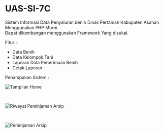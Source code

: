 # UAS-SI-7C
Sistem Informasi Data Penyaluran benih Dinas Pertanian Kabupaten Asahan Menggunakan PHP Murni. <br>
Dapat dikembangan menggunakan Framework Yang disukai.

Fitur :
- Data Benih
- Data Kelompok Tani
- Laporan Data Penerimaan Benih
- Cetak Laporan 

Penampakan Sistem :

![Tampilan Home](https://raw.githubusercontent.com/arwinda/UAS-SI-7C/master/Screenshoot/Sc01.png)

<br>

![Riwayat Peminjaman Arsip](https://raw.githubusercontent.com/developerkampoeng/native-php-sistem-informasi-arsip-pengadilan/master/Screenshoot/Sc02.png)

<br>

![Peminjaman Arsip](https://raw.githubusercontent.com/developerkampoeng/native-php-sistem-informasi-arsip-pengadilan/master/Screenshoot/Sc03.png)
